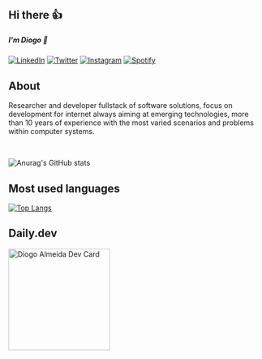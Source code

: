 ## Hi there 👍 

##### I'm Diogo 👋

[![LinkedIn](https://img.shields.io/badge/linkedin-%230077B5.svg?&style=for-the-badge&logo=linkedin&logoColor=white)](https://www.linkedin.com/in/diogosalmeida/)
[![Twitter](https://img.shields.io/badge/twitter-%231DA1F2.svg?&style=for-the-badge&logo=twitter&logoColor=white)](https://www.twitter.com/diogo_salmeida/)
[![Instagram](https://img.shields.io/badge/instagram-%23E4405F.svg?&style=for-the-badge&logo=instagram&logoColor=white)](https://www.instagram.com/diogo_salmeida/)
[![Spotify](https://img.shields.io/badge/spotify-%231DB954.svg?&style=for-the-badge&logo=spotify&logoColor=white)](https://open.spotify.com/user/diogomean?si=489a118ecddd4272)

## About

Researcher and developer fullstack of software solutions, focus on development for internet always aiming at emerging technologies, more than 10 years of experience with the most varied scenarios and problems within computer systems.

<br>

![Anurag's GitHub stats](https://github-readme-stats.vercel.app/api?username=diogosalmeida&show_icons=true&theme=radical)


## Most used languages

[![Top Langs](https://github-readme-stats.vercel.app/api/top-langs/?username=diogosalmeida&langs_count=8)](https://github.com/diogosalmeida/github-readme-stats)


## Daily.dev

<a href="https://app.daily.dev/diogosalmeida"><img src="https://api.daily.dev/devcards/044abb8d42704c24a2f566a75525c1b0.png?r=vn6" width="200" alt="Diogo Almeida Dev Card"/></a>
              
